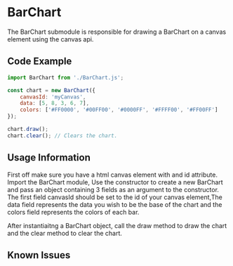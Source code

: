 # BarChart
The BarChart submodule is responsible for drawing a BarChart on a canvas element using the canvas api. 

## Code Example
```JavaScript
import BarChart from './BarChart.js';

const chart = new BarChart({
    canvasId: 'myCanvas',
    data: [5, 8, 3, 6, 7],
    colors: ['#FF0000', '#00FF00', '#0000FF', '#FFFF00', '#FF00FF']
});

chart.draw();
chart.clear(); // Clears the chart.
```

## Usage Information

First off make sure you have a html canvas element with and id attribute. Import the BarChart module, Use the constructor to create a new BarChart and pass an object containing 3 fields as an argument to the constructor. The first field canvasId should be set to the id of your canvas element,The data field represents the data you wish to be the base of the chart and the colors field represents the colors of each bar. 

After instantiaitng a BarChart object, call the draw method to draw the chart and the clear method to clear the chart.

## Known Issues


